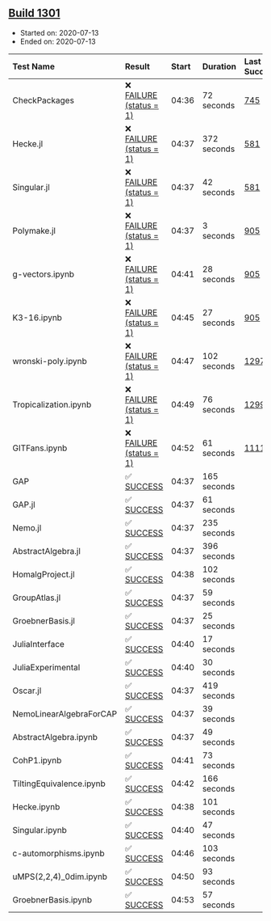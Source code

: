 ## [Build 1301](https://oscarci.mathematik.uni-kl.de/job/oscar-julia-1.4/1301/)

* Started on: 2020-07-13
* Ended on: 2020-07-13

| Test Name    | Result | Start | Duration | Last Success | First Failure |
|:-------------|:-------|:------|:---------|:-------------|:--------------|
| CheckPackages | ❌ [FAILURE (status = 1)](https://oscarci.mathematik.uni-kl.de/job/oscar-julia-1.4/1301/artifact/logs/build-1301/CheckPackages.log) | 04:36 | 72 seconds | [745](https://oscarci.mathematik.uni-kl.de/job/oscar-julia-1.4/745/) | [746](https://oscarci.mathematik.uni-kl.de/job/oscar-julia-1.4/746/) |
| Hecke.jl | ❌ [FAILURE (status = 1)](https://oscarci.mathematik.uni-kl.de/job/oscar-julia-1.4/1301/artifact/logs/build-1301/Hecke.jl.log) | 04:37 | 372 seconds | [581](https://oscarci.mathematik.uni-kl.de/job/oscar-julia-1.4/581/) | [582](https://oscarci.mathematik.uni-kl.de/job/oscar-julia-1.4/582/) |
| Singular.jl | ❌ [FAILURE (status = 1)](https://oscarci.mathematik.uni-kl.de/job/oscar-julia-1.4/1301/artifact/logs/build-1301/Singular.jl.log) | 04:37 | 42 seconds | [581](https://oscarci.mathematik.uni-kl.de/job/oscar-julia-1.4/581/) | [582](https://oscarci.mathematik.uni-kl.de/job/oscar-julia-1.4/582/) |
| Polymake.jl | ❌ [FAILURE (status = 1)](https://oscarci.mathematik.uni-kl.de/job/oscar-julia-1.4/1301/artifact/logs/build-1301/Polymake.jl.log) | 04:37 | 3 seconds | [905](https://oscarci.mathematik.uni-kl.de/job/oscar-julia-1.4/905/) | [907](https://oscarci.mathematik.uni-kl.de/job/oscar-julia-1.4/907/) |
| g-vectors.ipynb | ❌ [FAILURE (status = 1)](https://oscarci.mathematik.uni-kl.de/job/oscar-julia-1.4/1301/artifact/logs/build-1301/g-vectors.ipynb.log) | 04:41 | 28 seconds | [905](https://oscarci.mathematik.uni-kl.de/job/oscar-julia-1.4/905/) | [907](https://oscarci.mathematik.uni-kl.de/job/oscar-julia-1.4/907/) |
| K3-16.ipynb | ❌ [FAILURE (status = 1)](https://oscarci.mathematik.uni-kl.de/job/oscar-julia-1.4/1301/artifact/logs/build-1301/K3-16.ipynb.log) | 04:45 | 27 seconds | [905](https://oscarci.mathematik.uni-kl.de/job/oscar-julia-1.4/905/) | [907](https://oscarci.mathematik.uni-kl.de/job/oscar-julia-1.4/907/) |
| wronski-poly.ipynb | ❌ [FAILURE (status = 1)](https://oscarci.mathematik.uni-kl.de/job/oscar-julia-1.4/1301/artifact/logs/build-1301/wronski-poly.ipynb.log) | 04:47 | 102 seconds | [1297](https://oscarci.mathematik.uni-kl.de/job/oscar-julia-1.4/1297/) | [1298](https://oscarci.mathematik.uni-kl.de/job/oscar-julia-1.4/1298/) |
| Tropicalization.ipynb | ❌ [FAILURE (status = 1)](https://oscarci.mathematik.uni-kl.de/job/oscar-julia-1.4/1301/artifact/logs/build-1301/Tropicalization.ipynb.log) | 04:49 | 76 seconds | [1299](https://oscarci.mathematik.uni-kl.de/job/oscar-julia-1.4/1299/) | [1300](https://oscarci.mathematik.uni-kl.de/job/oscar-julia-1.4/1300/) |
| GITFans.ipynb | ❌ [FAILURE (status = 1)](https://oscarci.mathematik.uni-kl.de/job/oscar-julia-1.4/1301/artifact/logs/build-1301/GITFans.ipynb.log) | 04:52 | 61 seconds | [1111](https://oscarci.mathematik.uni-kl.de/job/oscar-julia-1.4/1111/) | [1112](https://oscarci.mathematik.uni-kl.de/job/oscar-julia-1.4/1112/) |
| GAP | ✅ [SUCCESS](https://oscarci.mathematik.uni-kl.de/job/oscar-julia-1.4/1301/artifact/logs/build-1301/GAP.log) | 04:37 | 165 seconds |  |  |
| GAP.jl | ✅ [SUCCESS](https://oscarci.mathematik.uni-kl.de/job/oscar-julia-1.4/1301/artifact/logs/build-1301/GAP.jl.log) | 04:37 | 61 seconds |  |  |
| Nemo.jl | ✅ [SUCCESS](https://oscarci.mathematik.uni-kl.de/job/oscar-julia-1.4/1301/artifact/logs/build-1301/Nemo.jl.log) | 04:37 | 235 seconds |  |  |
| AbstractAlgebra.jl | ✅ [SUCCESS](https://oscarci.mathematik.uni-kl.de/job/oscar-julia-1.4/1301/artifact/logs/build-1301/AbstractAlgebra.jl.log) | 04:37 | 396 seconds |  |  |
| HomalgProject.jl | ✅ [SUCCESS](https://oscarci.mathematik.uni-kl.de/job/oscar-julia-1.4/1301/artifact/logs/build-1301/HomalgProject.jl.log) | 04:38 | 102 seconds |  |  |
| GroupAtlas.jl | ✅ [SUCCESS](https://oscarci.mathematik.uni-kl.de/job/oscar-julia-1.4/1301/artifact/logs/build-1301/GroupAtlas.jl.log) | 04:37 | 59 seconds |  |  |
| GroebnerBasis.jl | ✅ [SUCCESS](https://oscarci.mathematik.uni-kl.de/job/oscar-julia-1.4/1301/artifact/logs/build-1301/GroebnerBasis.jl.log) | 04:37 | 25 seconds |  |  |
| JuliaInterface | ✅ [SUCCESS](https://oscarci.mathematik.uni-kl.de/job/oscar-julia-1.4/1301/artifact/logs/build-1301/JuliaInterface.log) | 04:40 | 17 seconds |  |  |
| JuliaExperimental | ✅ [SUCCESS](https://oscarci.mathematik.uni-kl.de/job/oscar-julia-1.4/1301/artifact/logs/build-1301/JuliaExperimental.log) | 04:40 | 30 seconds |  |  |
| Oscar.jl | ✅ [SUCCESS](https://oscarci.mathematik.uni-kl.de/job/oscar-julia-1.4/1301/artifact/logs/build-1301/Oscar.jl.log) | 04:37 | 419 seconds |  |  |
| NemoLinearAlgebraForCAP | ✅ [SUCCESS](https://oscarci.mathematik.uni-kl.de/job/oscar-julia-1.4/1301/artifact/logs/build-1301/NemoLinearAlgebraForCAP.log) | 04:37 | 39 seconds |  |  |
| AbstractAlgebra.ipynb | ✅ [SUCCESS](https://oscarci.mathematik.uni-kl.de/job/oscar-julia-1.4/1301/artifact/logs/build-1301/AbstractAlgebra.ipynb.log) | 04:37 | 49 seconds |  |  |
| CohP1.ipynb | ✅ [SUCCESS](https://oscarci.mathematik.uni-kl.de/job/oscar-julia-1.4/1301/artifact/logs/build-1301/CohP1.ipynb.log) | 04:41 | 73 seconds |  |  |
| TiltingEquivalence.ipynb | ✅ [SUCCESS](https://oscarci.mathematik.uni-kl.de/job/oscar-julia-1.4/1301/artifact/logs/build-1301/TiltingEquivalence.ipynb.log) | 04:42 | 166 seconds |  |  |
| Hecke.ipynb | ✅ [SUCCESS](https://oscarci.mathematik.uni-kl.de/job/oscar-julia-1.4/1301/artifact/logs/build-1301/Hecke.ipynb.log) | 04:38 | 101 seconds |  |  |
| Singular.ipynb | ✅ [SUCCESS](https://oscarci.mathematik.uni-kl.de/job/oscar-julia-1.4/1301/artifact/logs/build-1301/Singular.ipynb.log) | 04:40 | 47 seconds |  |  |
| c-automorphisms.ipynb | ✅ [SUCCESS](https://oscarci.mathematik.uni-kl.de/job/oscar-julia-1.4/1301/artifact/logs/build-1301/c-automorphisms.ipynb.log) | 04:46 | 103 seconds |  |  |
| uMPS(2,2,4)_0dim.ipynb | ✅ [SUCCESS](https://oscarci.mathematik.uni-kl.de/job/oscar-julia-1.4/1301/artifact/logs/build-1301/uMPS-2-2-4-_0dim.ipynb.log) | 04:50 | 93 seconds |  |  |
| GroebnerBasis.ipynb | ✅ [SUCCESS](https://oscarci.mathematik.uni-kl.de/job/oscar-julia-1.4/1301/artifact/logs/build-1301/GroebnerBasis.ipynb.log) | 04:53 | 57 seconds |  |  |
